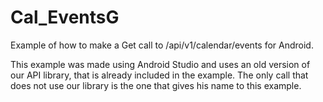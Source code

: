 Cal_EventsG
=============

Example of how to make a Get call to /api/v1/calendar/events for Android.

This example was made using Android Studio and uses an old version of our API library, that is already included in the example. The only call that does not use our library is the one that gives his name to this example.



